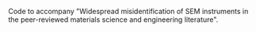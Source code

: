 Code to accompany "Widespread misidentification of SEM instruments in the peer-reviewed materials science and engineering literature".